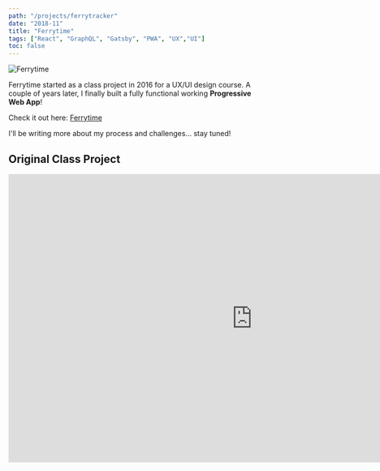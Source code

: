 ```yaml
---
path: "/projects/ferrytracker"
date: "2018-11"
title: "Ferrytime"
tags: ["React", "GraphQL", "Gatsby", "PWA", "UX","UI"]
toc: false
---
```



![Ferrytime](../img/ferrytime/three.png "The Ferrytime PWA")

Ferrytime started as a class project in 2016 for a UX/UI design course. A couple of years later, I finally built a fully functional working **Progressive Web App**!

Check it out here: [Ferrytime](https://ferryti.me)

I'll be writing more about my process and challenges... stay tuned!

## Original Class Project

<iframe src="https://docs.google.com/presentation/d/e/2PACX-1vR1KF4s5sobNFDifStghk9gKjcJZvplQDBgLpWKHbPcxhRpqqS3O8Pig41UW5bN5Z4_O2QctKjWW7js/embed?start=false&loop=false&delayms=3000" frameborder="0" width="960" height="569" allowfullscreen="true" mozallowfullscreen="true" webkitallowfullscreen="true"></iframe>
